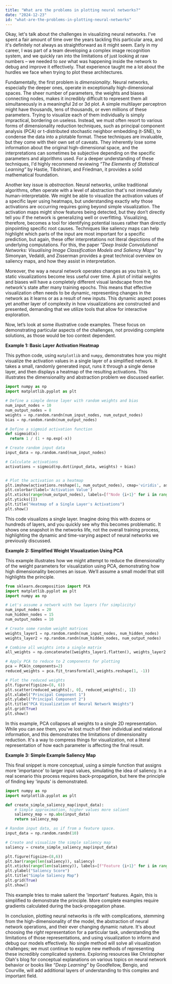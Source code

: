 ```yaml
---
title: "What are the problems in plotting neural networks?"
date: "2024-12-23"
id: "what-are-the-problems-in-plotting-neural-networks"
---
```


Okay, let's talk about the challenges in visualizing neural networks. I've spent a fair amount of time over the years tackling this particular area, and it's definitely not always as straightforward as it might seem. Early in my career, I was part of a team developing a complex image recognition system, and we quickly ran into the limitations of just looking at raw numbers – we needed to *see* what was happening inside the network to debug and improve it effectively. That experience taught me a lot about the hurdles we face when trying to plot these architectures.

Fundamentally, the first problem is *dimensionality*. Neural networks, especially the deeper ones, operate in exceptionally high-dimensional spaces. The sheer number of parameters, the weights and biases connecting nodes, makes it incredibly difficult to represent them all simultaneously in a meaningful 2d or 3d plot. A simple multilayer perceptron might have thousands, tens of thousands, or even millions of these parameters. Trying to visualize each of them individually is simply impractical, bordering on useless. Instead, we must often resort to various forms of dimensionality reduction techniques, such as principal component analysis (PCA) or t-distributed stochastic neighbor embedding (t-SNE), to condense the data into a plotable format. These techniques are invaluable, but they come with their own set of caveats. They inherently lose some information about the original high-dimensional space, and the interpretations can sometimes be subjective depending on the specific parameters and algorithms used. For a deeper understanding of these techniques, I'd highly recommend reviewing *“The Elements of Statistical Learning”* by Hastie, Tibshirani, and Friedman, it provides a solid mathematical foundation.

Another key issue is *abstraction*. Neural networks, unlike traditional algorithms, often operate with a level of abstraction that's not immediately human-interpretable. We might be able to visualize the activation values of a specific layer using heatmaps, but understanding exactly *why* those activations are occurring requires going beyond simple visualization. The activation maps might show features being detected, but they don’t directly tell you if the network is generalizing well or overfitting. Visualizing, therefore, becomes a tool for identifying potential issues rather than directly pinpointing specific root causes. Techniques like saliency maps can help highlight which parts of the input are most important for a specific prediction, but again, these offer interpretations not literal depictions of the underlying computations. For this, the paper *“Deep Inside Convolutional Networks: Visualising Image Classification Models and Saliency Maps”* by Simonyan, Vedaldi, and Zisserman provides a great technical overview on saliency maps, and how they assist in interpretation.

Moreover, the way a neural network operates changes as you train it, so static visualizations become less useful over time. A plot of initial weights and biases will have a completely different visual landscape from the network's state after many training epochs. This means that effective visualization often needs to be dynamic, representing changes in the network as it learns or as a result of new inputs. This dynamic aspect poses yet another layer of complexity in how visualizations are constructed and presented, demanding that we utilize tools that allow for interactive exploration.

Now, let’s look at some illustrative code examples. These focus on demonstrating particular aspects of the challenges, not providing complete solutions, as those would be too context dependent.

**Example 1: Basic Layer Activation Heatmap**

This python code, using `matplotlib` and `numpy`, demonstrates how you might visualize the activation values in a single layer of a simplified network. It takes a small, randomly generated input, runs it through a single dense layer, and then displays a heatmap of the resulting activations. This illustrates the dimensionality and abstraction problem we discussed earlier.

```python
import numpy as np
import matplotlib.pyplot as plt

# Define a simple dense layer with random weights and bias
num_input_nodes = 10
num_output_nodes = 8
weights = np.random.randn(num_input_nodes, num_output_nodes)
bias = np.random.randn(num_output_nodes)

# Define a sigmoid activation function
def sigmoid(x):
  return 1 / (1 + np.exp(-x))

# Create random input data
input_data = np.random.rand(num_input_nodes)

# Calculate activations
activations = sigmoid(np.dot(input_data, weights) + bias)


# Plot the activation as a heatmap
plt.imshow(activations.reshape(1, num_output_nodes), cmap='viridis', aspect = 'auto')
plt.colorbar(label='Activation Value')
plt.xticks(range(num_output_nodes), labels=[f"Node {i+1}" for i in range(num_output_nodes)])
plt.yticks([])
plt.title("Heatmap of a Single Layer's Activations")
plt.show()
```

This code visualizes a single layer. Imagine doing this with dozens or hundreds of layers, and you quickly see why this becomes problematic. It shows one snapshot in the networks life, not the overall training process, highlighting the dynamic and time-varying aspect of neural networks we previously discussed.

**Example 2: Simplified Weight Visualization Using PCA**

This example illustrates how we might attempt to reduce the dimensionality of the weight parameters for visualization using PCA, demonstrating how high dimensionality becomes an issue. We’ll assume a small model that still highlights the principle.

```python
from sklearn.decomposition import PCA
import matplotlib.pyplot as plt
import numpy as np

# Let's assume a network with two layers (for simplicity)
num_input_nodes = 20
num_hidden_nodes = 15
num_output_nodes = 10

# Create some random weight matrices
weights_layer1 = np.random.randn(num_input_nodes, num_hidden_nodes)
weights_layer2 = np.random.randn(num_hidden_nodes, num_output_nodes)

# Combine all weights into a single matrix
all_weights = np.concatenate([weights_layer1.flatten(), weights_layer2.flatten()])

# Apply PCA to reduce to 2 components for plotting
pca = PCA(n_components=2)
reduced_weights = pca.fit_transform(all_weights.reshape(1, -1))

# Plot the reduced weights
plt.figure(figsize=(8, 6))
plt.scatter(reduced_weights[:, 0], reduced_weights[:, 1])
plt.xlabel("Principal Component 1")
plt.ylabel("Principal Component 2")
plt.title("PCA Visualization of Neural Network Weights")
plt.grid(True)
plt.show()

```

In this example, PCA collapses all weights to a single 2D representation. While you can *see* them, you’ve lost much of their individual and relational information, and this demonstrates the limitations of dimensionality reduction. It's a way to compress things for visualization, not a literal representation of how each parameter is affecting the final result.

**Example 3: Simple Example Saliency Map**

This final snippet is more conceptual, using a simple function that assigns more 'importance' to larger input values, simulating the idea of saliency. In a real scenario this process requires back-propagation, but here the principle of finding key 'inputs' is demonstrated.

```python
import numpy as np
import matplotlib.pyplot as plt

def create_simple_saliency_map(input_data):
    # Simple approximation, higher values more salient
    saliency_map = np.abs(input_data)
    return saliency_map

# Random input data, as if from a feature space.
input_data = np.random.randn(10)

# Create and visualize the simple saliency map
saliency = create_simple_saliency_map(input_data)

plt.figure(figsize=(8,6))
plt.bar(range(len(saliency)), saliency)
plt.xticks(range(len(saliency)), labels=[f"Feature {i+1}" for i in range(len(saliency))])
plt.ylabel("Saliency Score")
plt.title("Simple Saliency Map")
plt.grid(True)
plt.show()
```

This example tries to make salient the 'important' features. Again, this is simplified to demonstrate the principle. More complete examples require gradients calculated during the back-propagation phase.

In conclusion, plotting neural networks is rife with complications, stemming from the high-dimensionality of the model, the abstraction of neural network operations, and their ever changing dynamic nature. It's about choosing the *right* representation for a particular task, understanding the limitations of those representations, and using visualization to inform and debug our models effectively. No single method will solve all visualization challenges; we must continue to explore new methods of representing these incredibly complicated systems. Exploring resources like Christopher Olah's blog for conceptual explanations on various topics on neural network behavior or books like *“Deep Learning”* by Goodfellow, Bengio, and Courville, will add additional layers of understanding to this complex and important field.
